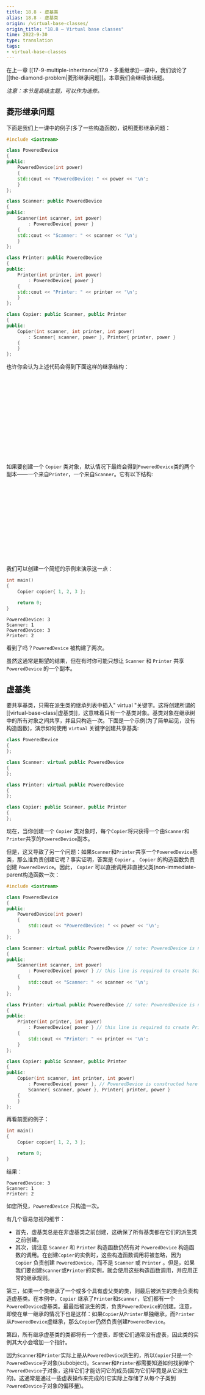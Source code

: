 ```yaml
---
title: 18.8 - 虚基类
alias: 18.8 - 虚基类
origin: /virtual-base-classes/
origin_title: "18.8 — Virtual base classes"
time: 2022-9-30
type: translation
tags:
- virtual-base-classes
---
```



在上一章 [[17-9-multiple-inheritance|17.9 - 多重继承]]一课中，我们谈论了[[the-diamond-problem|菱形继承问题]]。本章我们会继续该话题。

*注意：本节是高级主题，可以作为选修。*

## 菱形继承问题

下面是我们上一课中的例子(多了一些构造函数)，说明菱形继承问题：

```cpp
#include <iostream>

class PoweredDevice
{
public:
    PoweredDevice(int power)
    {
	std::cout << "PoweredDevice: " << power << '\n';
    }
};

class Scanner: public PoweredDevice
{
public:
    Scanner(int scanner, int power)
        : PoweredDevice{ power }
    {
	std::cout << "Scanner: " << scanner << '\n';
    }
};

class Printer: public PoweredDevice
{
public:
    Printer(int printer, int power)
        : PoweredDevice{ power }
    {
	std::cout << "Printer: " << printer << '\n';
    }
};

class Copier: public Scanner, public Printer
{
public:
    Copier(int scanner, int printer, int power)
        : Scanner{ scanner, power }, Printer{ printer, power }
    {
    }
};
```

也许你会认为上述代码会得到下面这样的继承结构：

![](data:image/svg+xml,%3Csvg%20xmlns=%22http://www.w3.org/2000/svg%22%20width=%22287%22%20height=%22213%22%3E%3C/svg%3E)

如果要创建一个 `Copier` 类对象，默认情况下最终会得到`PoweredDevice`类的两个副本——一个来自`Printer`，一个来自`Scanner`。它有以下结构:
![](data:image/svg+xml,%3Csvg%20xmlns=%22http://www.w3.org/2000/svg%22%20width=%22344%22%20height=%22213%22%3E%3C/svg%3E)

我们可以创建一个简短的示例来演示这一点：

```cpp
int main()
{
    Copier copier{ 1, 2, 3 };

    return 0;
}
```


```
PoweredDevice: 3
Scanner: 1
PoweredDevice: 3
Printer: 2
```

看到了吗？`PoweredDevice` 被构建了两次。

虽然这通常是期望的结果，但在有时你可能只想让 `Scanner` 和 `Printer` 共享 `PoweredDevice` 的一个副本。


## 虚基类

要共享基类，只需在派生类的继承列表中插入" virtual "关键字。这将创建所谓的[[virtual-base-class|虚基类]]，这意味着只有一个基类对象。基类对象在继承树中的所有对象之间共享，并且只构造一次。下面是一个示例(为了简单起见，没有构造函数)，演示如何使用 `virtual` 关键字创建共享基类:

```cpp
class PoweredDevice
{
};

class Scanner: virtual public PoweredDevice
{
};

class Printer: virtual public PoweredDevice
{
};

class Copier: public Scanner, public Printer
{
};
```

现在，当你创建一个 `Copier` 类对象时，每个`Copier`将只获得一个由`Scanner`和`Printer`共享的`PoweredDevice`副本。

但是，这又导致了另一个问题：如果`Scanner`和`Printer`共享一个`PoweredDevice`基类，那么谁负责创建它呢？事实证明，答案是 `Copier` 。 `Copier` 的构造函数负责创建 `PoweredDevice`。因此， `Copier` 可以直接调用非直接父类(non-immediate-parent构造函数一次：


```cpp
#include <iostream>

class PoweredDevice
{
public:
    PoweredDevice(int power)
    {
		std::cout << "PoweredDevice: " << power << '\n';
    }
};

class Scanner: virtual public PoweredDevice // note: PoweredDevice is now a virtual base class
{
public:
    Scanner(int scanner, int power)
        : PoweredDevice{ power } // this line is required to create Scanner objects, but ignored in this case
    {
		std::cout << "Scanner: " << scanner << '\n';
    }
};

class Printer: virtual public PoweredDevice // note: PoweredDevice is now a virtual base class
{
public:
    Printer(int printer, int power)
        : PoweredDevice{ power } // this line is required to create Printer objects, but ignored in this case
    {
		std::cout << "Printer: " << printer << '\n';
    }
};

class Copier: public Scanner, public Printer
{
public:
    Copier(int scanner, int printer, int power)
        : PoweredDevice{ power }, // PoweredDevice is constructed here
        Scanner{ scanner, power }, Printer{ printer, power }
    {
    }
};
```

再看前面的例子：

```cpp
int main()
{
    Copier copier{ 1, 2, 3 };

    return 0;
}
```

结果：

```
PoweredDevice: 3
Scanner: 1
Printer: 2
```

如您所见，`PoweredDevice` 只构造一次。

有几个容易忽视的细节：

- 首先，虚基类总是在非虚基类之前创建，这确保了所有基类都在它们的派生类之前创建。
- 其次，请注意 `Scanner` 和 `Printer` 构造函数仍然有对 `PoweredDevice` 构造函数的调用。在创建`Copier`的实例时，这些构造函数调用将被忽略，因为 `Copier` 负责创建 `PoweredDevice`，而不是 `Scanner` 或 `Printer` 。但是，如果我们要创建`Scanner`或`Printer`的实例，就会使用这些构造函数调用，并应用正常的继承规则。

第三，如果一个类继承了一个或多个具有虚父类的类，则最后被派生的类会负责构造虚基类。在本例中，`Copier` 继承了`Printer`和`Scanner`，它们都有一个`PoweredDevice`虚基类。最最后被派生的类，负责`PoweredDevice`的创建。注意，即使在单一继承的情况下也是这样：如果`Copier`从`Printer`单独继承，而`Printer`从`PoweredDevice`虚继承，那么`Copier`仍然负责创建`PoweredDevice`。

第四，所有继承虚基类的类都将有一个虚表，即使它们通常没有虚表，因此类的实例其大小会增加一个指针。

因为`Scanner`和`Printer`实际上是从`PoweredDevice`派生的，所以`Copier`只是一个`PoweredDevice`子对象(subobject)。`Scanner`和`Printer`都需要知道如何找到单个`PoweredDevice`子对象，这样它们才能访问它的成员(因为它们毕竟是从它派生的)。这通常是通过一些虚表操作来完成的(它实际上存储了从每个子类到`PoweredDevice`子对象的偏移量)。


